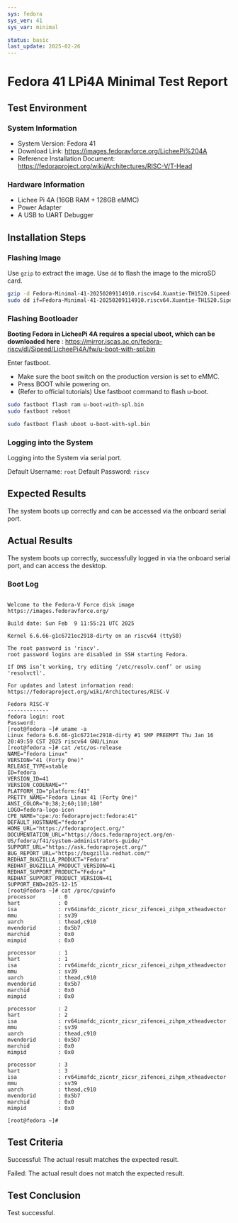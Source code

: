 ```yaml
---
sys: fedora
sys_ver: 41
sys_var: minimal

status: basic 
last_update: 2025-02-26
---
```


# Fedora 41 LPi4A Minimal Test Report

## Test Environment

### System Information

- System Version: Fedora 41
- Download Link: https://images.fedoravforce.org/LicheePi%204A
- Reference Installation Document: https://fedoraproject.org/wiki/Architectures/RISC-V/T-Head

### Hardware Information

- Lichee Pi 4A (16GB RAM + 128GB eMMC)
- Power Adapter
- A USB to UART Debugger

## Installation Steps

### Flashing Image

Use `gzip` to extract the image.
Use `dd` to flash the image to the microSD card.

```bash
gzip -d Fedora-Minimal-41-20250209114910.riscv64.Xuantie-TH1520.Sipeed-Lichee-Pi-4A.raw.gz 
sudo dd if=Fedora-Minimal-41-20250209114910.riscv64.Xuantie-TH1520.Sipeed-Lichee-Pi-4A.raw of=/dev/<your_device> bs=4M status=progress
```

### Flashing Bootloader

**Booting Fedora in LicheePi 4A requires a special uboot, which can be downloaded here** : https://mirror.iscas.ac.cn/fedora-riscv/dl/Sipeed/LicheePi4A/fw/u-boot-with-spl.bin

Enter fastboot.
- Make sure the boot switch on the production version is set to eMMC.
- Press BOOT while powering on.
- (Refer to official tutorials)
Use fastboot command to flash u-boot.

```bash
sudo fastboot flash ram u-boot-with-spl.bin 
sudo fastboot reboot

sudo fastboot flash uboot u-boot-with-spl.bin 
```

### Logging into the System

Logging into the System via serial port.

Default Username: `root`
Default Password: `riscv`

## Expected Results

The system boots up correctly and can be accessed via the onboard serial port.

## Actual Results

The system boots up correctly, successfully logged in via the onboard serial port, and can access the desktop.

### Boot Log

```log

Welcome to the Fedora-V Force disk image
https://images.fedoravforce.org/

Build date: Sun Feb  9 11:55:21 UTC 2025

Kernel 6.6.66-g1c6721ec2918-dirty on an riscv64 (ttyS0)

The root password is 'riscv'.
root password logins are disabled in SSH starting Fedora.

If DNS isn’t working, try editing ‘/etc/resolv.conf’ or using 'resolvctl'.

For updates and latest information read:
https://fedoraproject.org/wiki/Architectures/RISC-V

Fedora RISC-V
-------------
fedora login: root
Password: 
[root@fedora ~]# uname -a
Linux fedora 6.6.66-g1c6721ec2918-dirty #1 SMP PREEMPT Thu Jan 16 20:49:59 CST 2025 riscv64 GNU/Linux
[root@fedora ~]# cat /etc/os-release 
NAME="Fedora Linux"
VERSION="41 (Forty One)"
RELEASE_TYPE=stable
ID=fedora
VERSION_ID=41
VERSION_CODENAME=""
PLATFORM_ID="platform:f41"
PRETTY_NAME="Fedora Linux 41 (Forty One)"
ANSI_COLOR="0;38;2;60;110;180"
LOGO=fedora-logo-icon
CPE_NAME="cpe:/o:fedoraproject:fedora:41"
DEFAULT_HOSTNAME="fedora"
HOME_URL="https://fedoraproject.org/"
DOCUMENTATION_URL="https://docs.fedoraproject.org/en-US/fedora/f41/system-administrators-guide/"
SUPPORT_URL="https://ask.fedoraproject.org/"
BUG_REPORT_URL="https://bugzilla.redhat.com/"
REDHAT_BUGZILLA_PRODUCT="Fedora"
REDHAT_BUGZILLA_PRODUCT_VERSION=41
REDHAT_SUPPORT_PRODUCT="Fedora"
REDHAT_SUPPORT_PRODUCT_VERSION=41
SUPPORT_END=2025-12-15
[root@fedora ~]# cat /proc/cpuinfo 
processor       : 0
hart            : 0
isa             : rv64imafdc_zicntr_zicsr_zifencei_zihpm_xtheadvector
mmu             : sv39
uarch           : thead,c910
mvendorid       : 0x5b7
marchid         : 0x0
mimpid          : 0x0

processor       : 1
hart            : 1
isa             : rv64imafdc_zicntr_zicsr_zifencei_zihpm_xtheadvector
mmu             : sv39
uarch           : thead,c910
mvendorid       : 0x5b7
marchid         : 0x0
mimpid          : 0x0

processor       : 2
hart            : 2
isa             : rv64imafdc_zicntr_zicsr_zifencei_zihpm_xtheadvector
mmu             : sv39
uarch           : thead,c910
mvendorid       : 0x5b7
marchid         : 0x0
mimpid          : 0x0

processor       : 3
hart            : 3
isa             : rv64imafdc_zicntr_zicsr_zifencei_zihpm_xtheadvector
mmu             : sv39
uarch           : thead,c910
mvendorid       : 0x5b7
marchid         : 0x0
mimpid          : 0x0

[root@fedora ~]# 
```

## Test Criteria

Successful: The actual result matches the expected result.

Failed: The actual result does not match the expected result.

## Test Conclusion

Test successful.

